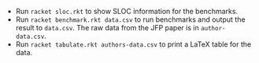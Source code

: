 * Run `racket sloc.rkt` to show SLOC information for the benchmarks.
* Run `racket benchmark.rkt data.csv` to run benchmarks and output the result to `data.csv`.
  The raw data from the JFP paper is in `author-data.csv`.
* Run `racket tabulate.rkt authors-data.csv` to print a LaTeX table for the data.
